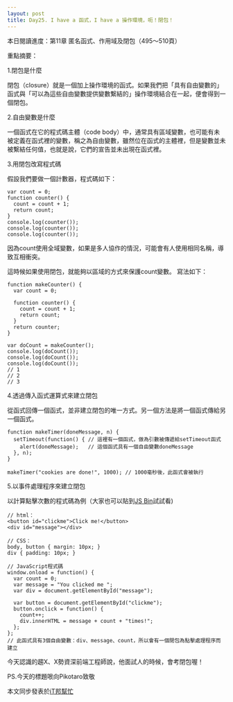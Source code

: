 ```yaml
---
layout: post
title: Day25. I have a 函式，I have a 操作環境，呃！閉包！
---
```

本日閱讀進度：第11章 匿名函式、作用域及閉包（495～510頁）

重點摘要：

1.閉包是什麼

閉包（closure）就是一個加上操作環境的函式。如果我們把「具有自由變數的」函式與「可以為這些自由變數提供變數繫結的」操作環境結合在一起，便會得到一個閉包。


2.自由變數是什麼

一個函式在它的程式碼主體（code body）中，通常具有區域變數，也可能有未被定義在函式裡的變數，稱之為自由變數，雖然位在函式的主體裡，但是變數並未被繫結任何值，也就是說，它們的宣告並未出現在函式裡。


3.用閉包改寫程式碼

假設我們要做一個計數器，程式碼如下：
```
var count = 0;
function counter() {
  count = count + 1;
  return count;
}
console.log(counter());
console.log(counter());
console.log(counter());
```
因為count使用全域變數，如果是多人協作的情況，可能會有人使用相同名稱，導致互相衝突。

這時候如果使用閉包，就能夠以區域的方式來保護count變數。
寫法如下：
```
function makeCounter() {
  var count = 0;
  
  function counter() {
    count = count + 1;
    return count;
  }
  return counter;
}

var doCount = makeCounter();
console.log(doCount());
console.log(doCount());
console.log(doCount());
// 1
// 2
// 3
```


4.透過傳入函式運算式來建立閉包

從函式回傳一個函式，並非建立閉包的唯一方式。另一個方法是將一個函式傳給另一個函式。
```
function makeTimer(doneMessage, n) {
  setTimeout(function() { // 這裡有一個函式，做為引數被傳遞給setTimeout函式
    alert(doneMessage);   // 這個函式具有一個自由變數doneMessage
  }, n);
}

makeTimer("cookies are done!", 1000); // 1000毫秒後，此函式會被執行
```


5.以事件處理程序來建立閉包

以計算點擊次數的程式碼為例（大家也可以貼到[JS Bin](https://jsbin.com/?html,css,js,output)試試看)
```
// html：
<button id="clickme">Click me!</button>
<div id="message"></div>

// CSS：
body, button { margin: 10px; }
div { padding: 10px; }

// JavaScript程式碼
window.onload = function() {
  var count = 0;
  var message = "You clicked me ";
  var div = document.getElementById("message");
  
  var button = document.getElementById("clickme");
  button.onclick = function() {
    count++;
    div.innerHTML = message + count + "times!";
  };
};
// 此函式具有3個自由變數：div、message、count，所以會有一個閉包為點擊處理程序而建立
```

今天認識的趨X、X勢資深前端工程師說，他面試人的時候，會考閉包喔！

PS.今天的標題哏向Pikotaro致敬


本文同步發表於[iT邦幫忙](https://ithelp.ithome.com.tw/articles/10225985)